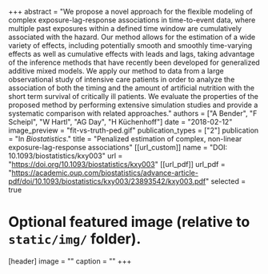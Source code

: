 +++
abstract = "We propose a novel approach for the flexible modeling of complex exposure-lag-response associations in time-to-event data, where multiple past exposures within a defined time window are cumulatively associated with the hazard. Our method allows for the estimation of a wide variety of effects, including potentially smooth and smoothly time-varying effects as well as cumulative effects with leads and lags, taking advantage of the inference methods that have recently been developed for generalized additive mixed models. We apply our method to data from a large observational study of intensive care patients in order to analyze the association of both the timing and the amount of artificial nutrition with the short term survival of critically ill patients. We evaluate the properties of the proposed method by performing extensive simulation studies and provide a systematic comparison with related approaches."
authors = ["A Bender", "F Scheipl", "W Hartl", "AG Day", "H Küchenhoff"]
date = "2018-02-12"
image_preview = "fit-vs-truth-ped.gif"
publication_types = ["2"]
publication = "In *Biostatistics*."
title = "Penalized estimation of complex, non-linear exposure-lag-response associations"
[[url_custom]]
name = "DOI: 10.1093/biostatistics/kxy003"
url = "https://doi.org/10.1093/biostatistics/kxy003"
[[url_pdf]]
url_pdf = "https://academic.oup.com/biostatistics/advance-article-pdf/doi/10.1093/biostatistics/kxy003/23893542/kxy003.pdf"
selected = true



# Optional featured image (relative to `static/img/` folder).
[header]
image = ""
caption = ""
+++
